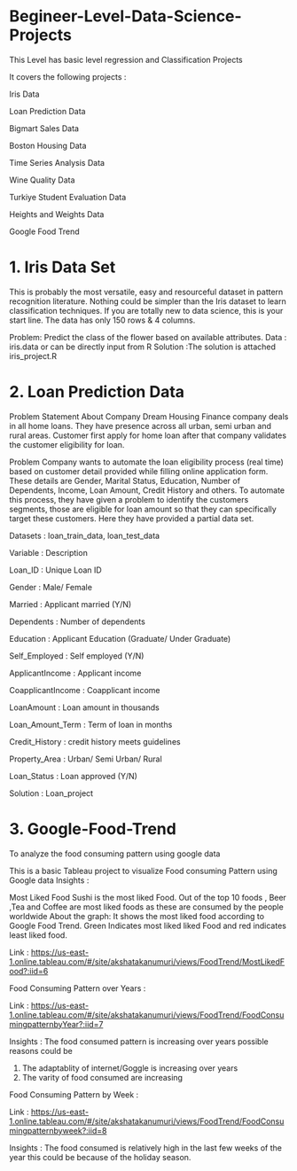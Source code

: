 # Begineer-Level-Data-Science-Projects
This Level has basic level regression and Classification Projects

It covers the following projects :

Iris Data

Loan Prediction Data

Bigmart Sales Data

Boston Housing Data

Time Series Analysis Data

Wine Quality Data

Turkiye Student Evaluation Data

Heights and Weights Data

Google Food Trend

# 1. Iris Data Set

This is probably the most versatile, easy and resourceful dataset in pattern recognition literature. 
Nothing could be simpler than the Iris dataset to learn classification techniques. 
If you are totally new to data science, this is your start line. The data has only 150 rows & 4 columns.

Problem: Predict the class of the flower based on available attributes.
Data : iris.data or can be directly input from R
Solution :The solution is attached iris_project.R

# 2. Loan Prediction Data 

Problem Statement
About Company
Dream Housing Finance company deals in all home loans. They have presence across all urban, semi urban and rural areas. Customer first apply for home loan after that company validates the customer eligibility for loan.

Problem
Company wants to automate the loan eligibility process (real time) based on customer detail provided while filling online application form. These details are Gender, Marital Status, Education, Number of Dependents, Income, Loan Amount, Credit History and others. To automate this process, they have given a problem to identify the customers segments, those are eligible for loan amount so that they can specifically target these customers. Here they have provided a partial data set.

Datasets : loan_train_data, loan_test_data

Variable : Description

Loan_ID : Unique Loan ID

Gender : Male/ Female

Married : Applicant married (Y/N)

Dependents : Number of dependents

Education : Applicant Education (Graduate/ Under Graduate)

Self_Employed : Self employed (Y/N)

ApplicantIncome : Applicant income

CoapplicantIncome : Coapplicant income

LoanAmount : Loan amount in thousands

Loan_Amount_Term : Term of loan in months

Credit_History : credit history meets guidelines

Property_Area : Urban/ Semi Urban/ Rural

Loan_Status : Loan approved (Y/N)

Solution : Loan_project

# 3. Google-Food-Trend
To analyze the food consuming pattern using google data

This is a basic Tableau project to visualize Food consuming Pattern using Google data
Insights :

Most Liked Food
Sushi is the most liked Food. 
Out of the top 10 foods , Beer ,Tea and Coffee are most liked foods as these are consumed by the people worldwide
About the graph: It shows the most liked food according to Google Food Trend. 
Green Indicates most liked liked Food and red indicates least liked food. 

Link : https://us-east-1.online.tableau.com/#/site/akshatakanumuri/views/FoodTrend/MostLikedFood?:iid=6

Food Consuming Pattern over Years :

Link : https://us-east-1.online.tableau.com/#/site/akshatakanumuri/views/FoodTrend/FoodConsumingpatternbyYear?:iid=7

Insights :
The food consumed pattern is increasing over years  possible reasons could be
1. The adaptablity of internet/Goggle is increasing over years
2. The varity of food consumed are increasing

Food Consuming Pattern by Week :

Link : https://us-east-1.online.tableau.com/#/site/akshatakanumuri/views/FoodTrend/FoodConsumingpatternbyweek?:iid=8

Insights :
The food consumed is relatively high in the last few weeks of the year this could be because of the holiday season.
